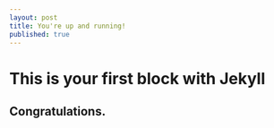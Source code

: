 ```yaml
---
layout: post
title: You're up and running!
published: true
---
```

# This is your first block with Jekyll

## Congratulations.